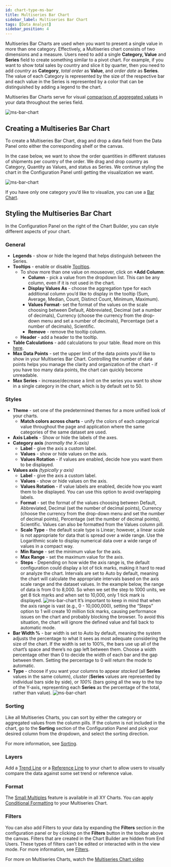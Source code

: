```yaml
---
id: chart-type-ms-bar
title: Multiseries Bar Chart
sidebar_label: Multiseries Bar Chart
tags: [Data Analyst]
sidebar_position: 4
---
```


<div style={{textAlign: "justify"}}>

Multiseries Bar Charts are used when you want to present a single value in more than one category. Effectively, a Multiseries chart consists of two dimensions and a measure. Users need to add a single **Category, Value** and **Series** field to create something similar to a pivot chart. For example, if you want to show total sales by country and slice it by quarter, then you need to add *country* as **Category**, *total order* as **Value**, and *order date* as **Series**. The value of each Category is represented by the size of the respective bar and each value in the Series is represented by a color that can be distinguished by adding a legend to the chart.

Multiseries Bar Charts serve for visual <u>comparison of aggregated values</u> in your data throughout the series field.

![ms-bar-chart](https://s3.amazonaws.com/cdn.qrvey.com/documentation_assets/ui-docs/dataviews/chart-types-all/MS-Bar/ms-bar.png#thumbnail)

 
## Creating a Multiseries Bar Chart

To create a Multiseries Bar Chart, drag and drop a data field from the Data Panel onto either the corresponding shelf or the canvas. 

In the case below, we want to show the order quantities in different statuses of shipments per country of the order. We drag and drop country as Category, Quantity as Values, and status as Series. We continue styling the chart in the Configuration Panel until getting the visualization we want.

![ms-bar-chart](https://s3.amazonaws.com/cdn.qrvey.com/documentation_assets/ui-docs/dataviews/chart-types-all/MS-Bar/create.gif#thumbnail)

If you have only one category you’d like to visualize, you can use a [Bar Chart](./bar.md).

## Styling the Multiseries Bar Chart
In the Configuration Panel on the right of the Chart Builder, you can style different aspects of your chart.

### General
* **Legends** - show or hide the legend that helps distinguish between the Series.
* **Tooltips** - enable or disable [Tooltips](../tooltips.md).
   * To show more than one value on mouseover, click on **+Add Column**:
       * **Column** - pick a value from the dropdown list. This can be any column, even if it is not used in the chart.
       * **Display Values As** - choose the aggregation type for each additional column you’d like to display in the tooltip (Sum, Average, Median, Count, Distinct Count, Minimum, Maximum).
       * **Values Format**- set the format of the values on the scale choosing between Default, Abbreviated, Decimal (set a number of decimals), Currency (choose the currency from the drop-down menu and set a number of decimals), Percentage (set a number of decimals), Scientific.
       * **Remove** - remove the tooltip column.
   * **Header** - add a header to the tooltip.
* **Table Calculations** - add calculations to your table. Read more on this [here](../../05-Working%20with%20Data/Datasets/01-Overview%20of%20Datasets/dataset-views.md).
* **Max Data Points** - set the upper limit of the data points you’d like to show in your Multiseries Bar Chart. Controlling the number of data points helps you manage the clarity and organization of the chart - if you have too many data points, the chart can quickly become unreadable.
* **Max Series** - increase/decrease a limit on the series you want to show in a single category in the chart, which is by default set to 50. 

### Styles
* **Theme** - set one of the predetermined themes for a more unified look of your charts.
    * **Match colors across charts** - unify the colors of each categorical value throughout the page and application where the same categories of the same dataset are used.
* **Axis Labels** - Show or hide the labels of the axes.
* **Category axis** *(normally the X-axis)*
  * **Label** - give the axis a custom label.
  * **Values** - show or hide values on the axis.
  * **Values Rotation** - if values are enabled, decide how you want them to be displayed.
* **Values axis** *(typically y axis)*
  * **Label** - give the axis a custom label.
  * **Values** - show or hide values on the axis.
  * **Values Rotation** - if value labels are enabled, decide how you want them to be displayed. You can use this option to avoid overlapping labels.
  * **Format** - set the format of the values choosing between Default, Abbreviated, Decimal (set the number of decimal points), Currency (choose the currency from the drop-down menu and set the number of decimal points), Percentage (set the number of decimal points), Scientific. Values can also be formatted from the Values column pill.
  * **Scale Type** - the default scale type is Linear; however, a linear scale is not appropriate for data that is spread over a wide range. Use the Logarithmic scale to display numerical data over a wide range of values in a compact way.
  * **Min Range** - set the minimum value for the axis.
  * **Max Range** - set the maximum value for the axis.
  * **Steps** - Depending on how wide the axis range is, the default configuration could display a lot of tick marks, making it hard to read or analyze the chart. Intervals are set to Auto by default, meaning the chart will calculate the appropriate intervals based on the axis scale range and the dataset values. In the example below, the range of data is from 0 to 8,000. So when we set the step to 1000 units, we get 8 tick marks and when set to 10,000, only 1 tick mark is displayed.
  ![ms-bar-chart](https://s3.amazonaws.com/cdn.qrvey.com/documentation_assets/ui-docs/dataviews/chart-types-all/MS-Bar/steps.gif#thumbnail)
  It’s important to keep in mind that when the axis range is vast (e.g., 0 - 10,000,000), setting the “Steps” option to 1 will create 10 million tick marks, causing performance issues on the chart and probably blocking the browser. To avoid this situation, the chart will ignore the defined value and fall back to automatic mode.<br/>
* **Bar Width %** - bar width is set to Auto by default, meaning the system adjusts the percentage to what it sees as most adequate considering the size of the chart. If the width is set to 100%, the bars use up all of the chart’s space and there’s no gap left between them. Choose a width percentage other than 0 to decide the width of each bar and the gap between them. Setting the percentage to 0 will return the mode to automatic.
* **Type** - choose if you want your columns to appear *stacked* (all **Series** values in the same column), *cluster* (**Series** values are represented by individual bars side by side), or *100%* (bars going all the way to the top of the Y-axis, representing each **Series** as the percentage of the total, rather than value). 
  ![ms-bar-chart](https://s3.amazonaws.com/cdn.qrvey.com/documentation_assets/ui-docs/dataviews/chart-types-all/MS-Bar/type.png#thumbnail-60) 

### Sorting
Like all Multiseries Charts, you can sort by either the category or aggregated values from the column pills. If the column is not included in the chart, go to the **Sorting** section of the Configuration Panel and pick your desired column from the dropdown, and select the sorting direction.
 
For more information, see [Sorting](../sorting.md). 
 
### Layers
Add a [Trend Line](../09-Configure%20charts/chart-layers.md#trend-line) or a [Reference Line](../09-Configure%20charts/chart-layers.md#reference-line) to your chart to allow users to visually compare the data against some set trend or reference value.
 

### Format
The [Small Multiples](../09-Configure%20charts/chart-format.md#small-multiples) feature is available in all XY Charts.
You can apply [Conditional Formatting](../09-Configure%20charts/chart-format.md#small-multiples#conditional-formatting) to your Multiseries Chart.
 
### Filters
You can also add Filters to your data by expanding the **Filters** section in the configuration panel or by clicking on the **Filters** button in the toolbar above the canvas.
Filters that are created in the Chart Builder are hidden from End Users. These types of filters can’t be edited or interacted with in the view mode. For more information, see [Filters](../09-Configure%20charts/chart-filters.md).
 
For more on Multiseries Charts, watch the <a href="/docs-v2/video-training/legacy/multi-series.md" target="_blank">Multiseries Chart video</a>



</div>